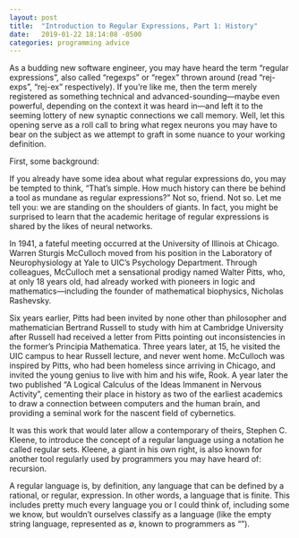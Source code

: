 ```yaml
---
layout: post
title:  "Introduction to Regular Expressions, Part 1: History"
date:   2019-01-22 18:14:08 -0500
categories: programming advice
---
```

  As a budding new software engineer, you may have heard the term “regular expressions”, also called “regexps” or “regex” thrown around (read “rej-exps”, “rej-ex” respectively). If you’re like me, then the term merely registered as something technical and advanced-sounding—maybe even powerful, depending on the context it was heard in—and left it to the seeming lottery of new synaptic connections we call memory. Well, let this opening serve as a roll call to bring what regex neurons you may have to bear on the subject as we attempt to graft in some nuance to your working definition.

  First, some background:

  If you already have some idea about what regular expressions do, you may be tempted to think, “That’s simple. How much history can there be behind a tool as mundane as regular expressions?” Not so, friend. Not so. Let me tell you: we are standing on the shoulders of giants. In fact, you might be surprised to learn that the academic heritage of regular expressions is shared by the likes of neural networks.

  In 1941, a fateful meeting occurred at the University of Illinois at Chicago. Warren Sturgis McCulloch moved from his position in the Laboratory of Neurophysiology at Yale to UIC’s Psychology Department. Through colleagues, McCulloch met a sensational prodigy named Walter Pitts, who, at only 18 years old, had already worked with pioneers in logic and mathematics—including the founder of mathematical biophysics, Nicholas Rashevsky.

  Six years earlier, Pitts had been invited by none other than philosopher and mathematician Bertrand Russell to study with him at Cambridge University after Russell had received a letter from Pitts pointing out inconsistencies in the former’s Principia Mathematica. Three years later, at 15, he visited the UIC campus to hear Russell lecture, and never went home.
  McCulloch was inspired by Pitts, who had been homeless since arriving in Chicago, and invited the young genius to live with him and his wife, Rook. A year later the two published “A Logical Calculus of the Ideas Immanent in Nervous Activity”, cementing their place in history as two of the earliest academics to draw a connection between computers and the human brain, and providing a seminal work for the nascent field of cybernetics.

  It was this work that would later allow a contemporary of theirs, Stephen C. Kleene, to introduce the concept of a regular language using a notation he called regular sets. Kleene, a giant in his own right, is also known for another tool regularly used by programmers you may have heard of: recursion.


  A regular language is, by definition, any language that can be defined by a rational, or regular, expression. In other words, a language that is finite. This includes pretty much every language you or I could think of, including some we know, but wouldn’t ourselves classify as a language (like the empty string language, represented as ∅, known to programmers as “”).
